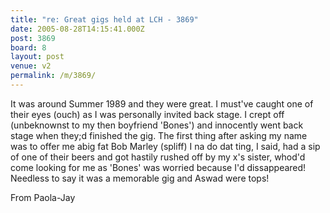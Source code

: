 ```yaml
---
title: "re: Great gigs held at LCH - 3869"
date: 2005-08-28T14:15:41.000Z
post: 3869
board: 8
layout: post
venue: v2
permalink: /m/3869/
---
```

It was around Summer 1989 and they were great. I must've caught one of their eyes (ouch) as I was personally invited back stage. I crept off (unbeknownst to my then boyfriend 'Bones') and innocently went back stage when they;d finished the gig.  The first thing after asking my name was to offer me abig fat Bob Marley (spliff) I na do dat ting, I said, had a sip of one of their beers and got hastily rushed off by my x's sister, whod'd come looking for me as 'Bones' was worried because I'd dissappeared!  Needless to say it was a memorable gig and Aswad were tops!

From Paola-Jay
